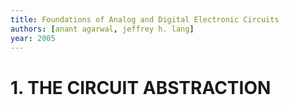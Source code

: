 ```yaml
---
title: Foundations of Analog and Digital Electronic Circuits
authors: [anant agarwal, jeffrey h. lang]
year: 2005
---
```


# 1. THE CIRCUIT ABSTRACTION

